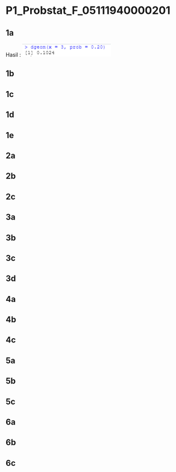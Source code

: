 # P1_Probstat_F_05111940000201

## 1a
Hasil : 
![alt text](https://github.com/rizaldinur/P1_Probstat_F_05111940000201/blob/main/screenshot/1a.png)

## 1b
## 1c
## 1d
## 1e

## 2a
## 2b
## 2c

## 3a
## 3b
## 3c
## 3d

## 4a
## 4b
## 4c

## 5a
## 5b
## 5c

## 6a
## 6b
## 6c
